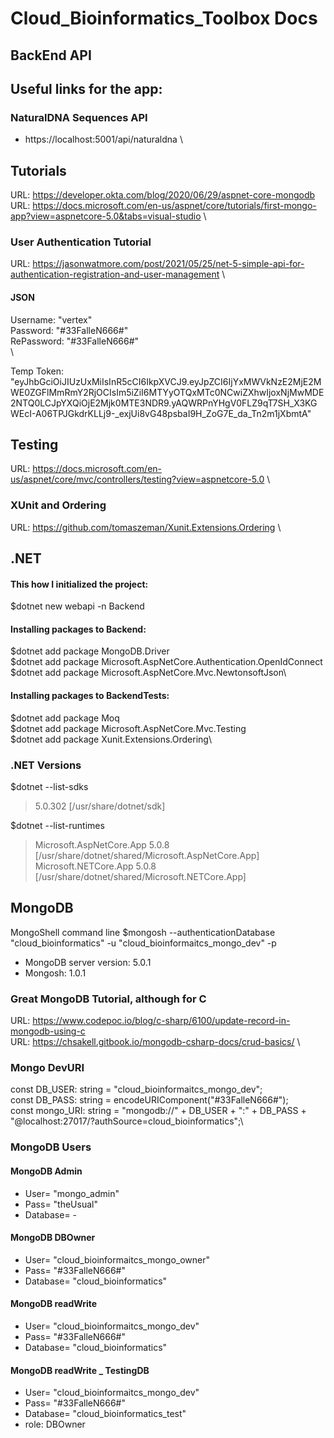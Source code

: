 # Cloud_Bioinformatics_Toolbox Docs

## BackEnd API

## Useful links for the app:

### NaturalDNA Sequences API

* https://localhost:5001/api/naturaldna \

## Tutorials

URL: https://developer.okta.com/blog/2020/06/29/aspnet-core-mongodb \
URL: https://docs.microsoft.com/en-us/aspnet/core/tutorials/first-mongo-app?view=aspnetcore-5.0&tabs=visual-studio \

### User Authentication Tutorial

URL: https://jasonwatmore.com/post/2021/05/25/net-5-simple-api-for-authentication-registration-and-user-management \

#### JSON

Username: "vertex" \
Password: "#33FalleN666#" \
RePassword: "#33FalleN666#" \
\

Temp Token: "eyJhbGciOiJIUzUxMiIsInR5cCI6IkpXVCJ9.eyJpZCI6IjYxMWVkNzE2MjE2MWE0ZGFlMmRmY2RjOCIsIm5iZiI6MTYyOTQxMTc0NCwiZXhwIjoxNjMwMDE2NTQ0LCJpYXQiOjE2Mjk0MTE3NDR9.yAQWRPnYHgV0FLZ9qT7SH_X3KGWEcI-A06TPJGkdrKLLj9-_exjUi8vG48psbaI9H_ZoG7E_da_Tn2m1jXbmtA"


## Testing

URL: https://docs.microsoft.com/en-us/aspnet/core/mvc/controllers/testing?view=aspnetcore-5.0 \

### XUnit and Ordering

URL: https://github.com/tomaszeman/Xunit.Extensions.Ordering \

## .NET

#### This how I initialized the project:

$dotnet new webapi -n Backend

#### Installing packages to Backend:

$dotnet add package MongoDB.Driver\
$dotnet add package Microsoft.AspNetCore.Authentication.OpenIdConnect\
$dotnet add package Microsoft.AspNetCore.Mvc.NewtonsoftJson\

#### Installing packages to BackendTests:

$dotnet add package Moq\
$dotnet add package Microsoft.AspNetCore.Mvc.Testing\
$dotnet add package Xunit.Extensions.Ordering\

### .NET Versions

$dotnet --list-sdks

>5.0.302 [/usr/share/dotnet/sdk]

$dotnet --list-runtimes

>Microsoft.AspNetCore.App 5.0.8 [/usr/share/dotnet/shared/Microsoft.AspNetCore.App]\
>Microsoft.NETCore.App 5.0.8 [/usr/share/dotnet/shared/Microsoft.NETCore.App]

## MongoDB
MongoShell command line
$mongosh --authenticationDatabase "cloud_bioinformatics" -u "cloud_bioinformaitcs_mongo_dev" -p

* MongoDB server version: 5.0.1
* Mongosh: 1.0.1

### Great MongoDB Tutorial, although for C

URL: https://www.codepoc.io/blog/c-sharp/6100/update-record-in-mongodb-using-c \
URL: https://chsakell.gitbook.io/mongodb-csharp-docs/crud-basics/ \

### Mongo DevURI
const DB_USER: string = "cloud_bioinformaitcs_mongo_dev";\
const DB_PASS: string = encodeURIComponent("#33FalleN666#");\
const mongo_URI: string = "mongodb://" + DB_USER + ":" + DB_PASS + "@localhost:27017/?authSource=cloud_bioinformatics";\

### MongoDB Users
#### MongoDB Admin
* User= "mongo_admin"
* Pass= "theUsual"
* Database= -

#### MongoDB DBOwner
* User= "cloud_bioinformaitcs_mongo_owner"
* Pass= "#33FalleN666#"
* Database= "cloud_bioinformatics"

#### MongoDB readWrite
* User= "cloud_bioinformaitcs_mongo_dev"
* Pass= "#33FalleN666#"
* Database= "cloud_bioinformatics"

#### MongoDB readWrite _ TestingDB
* User= "cloud_bioinformaitcs_mongo_dev"
* Pass= "#33FalleN666#"
* Database= "cloud_bioinformatics_test"
* role: DBOwner